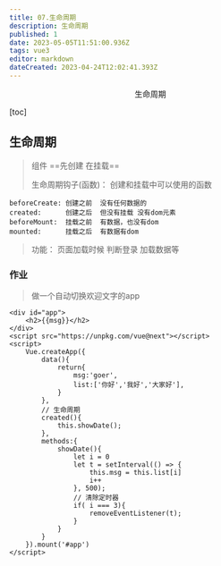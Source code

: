 ```yaml
---
title: 07.生命周期
description: 生命周期
published: 1
date: 2023-05-05T11:51:00.936Z
tags: vue3
editor: markdown
dateCreated: 2023-04-24T12:02:41.393Z
---
```


<center>生命周期</center>



[toc]



## 生命周期

> 组件  ==先创建 在挂载==
>
> 生命周期钩子(函数)： 创建和挂载中可以使用的函数

```vue
beforeCreate: 创建之前  没有任何数据的
created:      创建之后  但没有挂载 没有dom元素
beforeMount:  挂载之前  有数据，也没有dom
mounted:      挂载之后  有数据有dom
```

> 功能： 页面加载时候  判断登录  加载数据等



### 作业

> 做一个自动切换欢迎文字的app

```vue
<div id="app">
    <h2>{{msg}}</h2>
</div>
<script src="https://unpkg.com/vue@next"></script>
<script>
    Vue.createApp({
        data(){
            return{
                msg:'goer',
                list:['你好','我好','大家好'],
            }
        },
        // 生命周期
        created(){
            this.showDate();
        },
        methods:{
            showDate(){
                let i = 0
                let t = setInterval(() => {
                    this.msg = this.list[i]
                    i++
                }, 500);
                // 清除定时器
                if( i === 3){
                    removeEventListener(t);
                }
            }
        }
    }).mount('#app')
</script>
```

